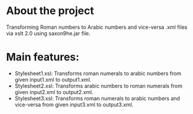# About the project

Transforming Roman numbers to Arabic numbers and vice-versa .xml files via xslt 2.0 using saxon9he.jar file. 

# Main features:

- Stylesheet1.xsl: Transforms roman numerals to arabic numbers from given input1.xml to output1.xml. 
- Stylesheet2.xsl: Transforms arabic numbers to roman numerals from given input2.xml to output2.xml.
- Stylesheet3.xsl: Transforms roman numerals to arabic numbers and vice-versa from given input3.xml to output3.xml.
